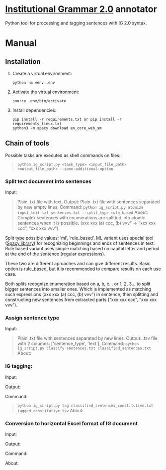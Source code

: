 # [Institutional Grammar 2.0](https://arxiv.org/abs/2008.08937) annotator

Python tool for processing and tagging sentences with IG 2.0 syntax. 


# Manual

## Installation

1.  Create a virtual environment:

        python -m venv .env

2.  Activate the virtual environment:

        source .env/bin/activate

3.  Install dependencies:

        pip install -r requirements.txt or pip install -r requirements_linux.txt
        python3 -m spacy download en_core_web_sm

## Chain of tools

Possible tasks are executed as shell commands on files:

> `python ig_script.py <task_type> <input_file_path> <output_file_path> --some-additional-option`

### Split text document into sentences

Input:
>	Plain .txt file with text.
Output:
>	Plain .txt file with sentences separated by new empty lines. 
Command:
>        `python ig_script.py atomize input_text.txt sentences.txt --split_type rule_based`
About:
Complex sentences with enumerations are splitted into atomic sentences when it is possible. (xxx xxx (a) ccc, (b) vvv” -> “xxx xxx ccc”, “xxx xxx vvv”).

Split type possible values: ‘ml’, ‘rule_based’. ML variant uses special tool ([Spacy library](https://spacy.io)) for recognizing beginnings and ends of sentences in text. Rule based variant uses simple matching based on capital letter and period at the end of the sentence (regular expressions). 

These two are different aproaches and can give different results. Basic option is rule_based, but it is recommended to compare results on each use case.

Both splits recognize enumeration based on a, b, c… or 1, 2, 3… to split bigger sentences into smaller ones. Which is implemented as matching such expressions (xxx xxx (a) ccc, (b) vvv”) in sentence, then splitting and constructing new sentences from extracted parts (“xxx xxx ccc”, “xxx xxx vvv”).

### Assign sentence type
Input:
>	Plain .txt file with sentences separated by new lines.
Output:
>	.tsv file with 2 columns: ['sentence_type', 'text'].
Command:
>        `python ig_script.py classify sentences.txt classified_sentences.txt`
About:

### IG tagging:
Input:
>
Output:
>
Command:
>	`python ig_script.py tag classified_sentences_constitutive.txt tagged_constitutive.tsv`
About:


### Conversion to horizontal Excel format of IG document
Input:
>
Output:
>
Command:
>	
About:	
	


